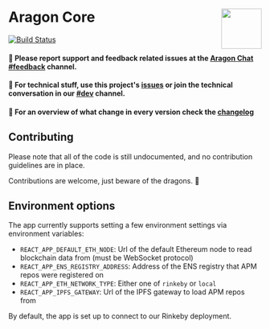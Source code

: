 # Aragon Core <img align="right" src="https://github.com/aragon/design/blob/master/readme-logo.png" height="80px" />

[![Build Status](https://travis-ci.org/aragon/aragon.svg?branch=master)](https://travis-ci.org/aragon/aragon)

#### 📝 Please report support and feedback related issues at the [Aragon Chat #feedback](https://aragon.chat/channel/feedback) channel.
#### 🔧 For technical stuff, use this project's [issues](http://github.com/aragon/aragon/issues) or join the technical conversation in our [#dev](https://aragon.chat/channel/dev) channel.
#### 🦋 For an overview of what change in every version check the [changelog](https://github.com/aragon/aragon/blob/master/changelog.md)

## Contributing

Please note that all of the code is still undocumented, and no contribution guidelines are in place.

Contributions are welcome, just beware of the dragons. 🐲

## Environment options

The app currently supports setting a few environment settings via environment variables:

- `REACT_APP_DEFAULT_ETH_NODE`: Url of the default Ethereum node to read blockchain data from (must be WebSocket protocol)
- `REACT_APP_ENS_REGISTRY_ADDRESS`: Address of the ENS registry that APM repos were registered on
- `REACT_APP_ETH_NETWORK_TYPE`: Either one of `rinkeby` or `local`
- `REACT_APP_IPFS_GATEWAY`: Url of the IPFS gateway to load APM repos from

By default, the app is set up to connect to our Rinkeby deployment.
